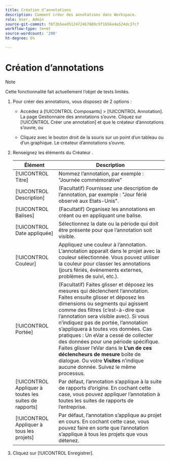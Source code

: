 ```yaml
---
title: Création d’annotations
description: Comment créer des annotations dans Workspace.
role: User, Admin
source-git-commit: f8f2b5eed5124724b7889c9f1656e4a524dc37c7
workflow-type: tm+mt
source-wordcount: '290'
ht-degree: 6%

---
```



# Création d’annotations

>[!NOTE]
>
>Cette fonctionnalité fait actuellement l’objet de tests limités.

1. Pour créer des annotations, vous disposez de 2 options :

   * Accédez à [!UICONTROL Composants] > [!UICONTROL Annotation]. La page Gestionnaire des annotations s’ouvre. Cliquez sur [!UICONTROL Créer une annotation] et que le créateur d’annotations s’ouvre, ou

   * Cliquez avec le bouton droit de la souris sur un point d’un tableau ou d’un graphique. Le créateur d’annotations s’ouvre.

1. Renseignez les éléments du Créateur .

   | Élément | Description |
   | --- | --- |
   | [!UICONTROL Titre] | Nommez l’annotation, par exemple : &quot;Journée commémorative&quot; |
   | [!UICONTROL Description] | (Facultatif) Fournissez une description de l’annotation, par exemple : &quot;Jour férié observé aux Etats-Unis&quot;. |
   | [!UICONTROL Balises] | (Facultatif) Organisez les annotations en créant ou en appliquant une balise. |
   | [!UICONTROL Date appliquée] | Sélectionnez la date ou la période qui doit être présente pour que l’annotation soit visible. |
   | [!UICONTROL Couleur] | Appliquez une couleur à l’annotation. L’annotation apparaît dans le projet avec la couleur sélectionnée. Vous pouvez utiliser la couleur pour classer les annotations (jours fériés, événements externes, problèmes de suivi, etc.). |
   | [!UICONTROL Portée] | (Facultatif) Faites glisser et déposez les mesures qui déclenchent l’annotation. Faites ensuite glisser et déposez les dimensions ou segments qui agissent comme des filtres (c’est-à-dire que l’annotation sera visible avec). Si vous n’indiquez pas de portée, l’annotation s’appliquera à toutes vos données. Cas pratiques : Un eVar a cessé de collecter des données pour une période spécifique. Faites glisser l’eVar dans le **L’un de ces déclencheurs de mesure** boîte de dialogue. Ou votre **Visites** n’indique aucune donnée. Suivez le même processus. |
   | [!UICONTROL Appliquer à toutes les suites de rapports] | Par défaut, l’annotation s’applique à la suite de rapports d’origine. En cochant cette case, vous pouvez appliquer l’annotation à toutes les suites de rapports de l’entreprise. |
   | [!UICONTROL Appliquer à tous les projets] | Par défaut, l’annotation s’applique au projet en cours. En cochant cette case, vous pouvez faire en sorte que l’annotation s’applique à tous les projets que vous détenez. |

1. Cliquez sur [!UICONTROL Enregistrer].